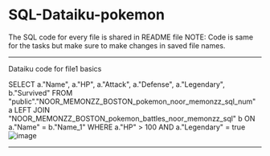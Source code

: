 # SQL-Dataiku-pokemon
The  SQL code for every file is shared in README file 
NOTE: Code is same for the tasks but make sure to make changes in saved file names. 

-----------------------------------------------------------------------------------------------------------------------------------------------------------
Dataiku code for file1 basics

SELECT a."Name", a."HP", a."Attack", a."Defense", a."Legendary", b."Survived"
FROM "public"."NOOR_MEMONZZ_BOSTON_pokemon_noor_memonzz_sql_num" a
LEFT JOIN "NOOR_MEMONZZ_BOSTON_pokemon_battles_noor_memonzz_sql" b
ON a."Name" = b."Name_1"
WHERE a."HP" > 100 AND a."Legendary" = true
![image](https://user-images.githubusercontent.com/106626918/182283015-d326a253-5215-471e-aa33-52d7b1c51d5d.png)

-----------------------------------------------------------------------------------------------------------------------------------------------------------

